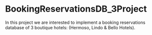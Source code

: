 # BookingReservationsDB_3Project
In this project we are interested to implement a booking reservations database of 3 boutique hotels: (Hermoso, Lindo &amp; Bello Hotels).
